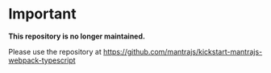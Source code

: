 # Important

**This repository is no longer maintained.**

Please use the repository at https://github.com/mantrajs/kickstart-mantrajs-webpack-typescript
